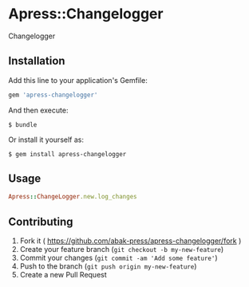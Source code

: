 # Apress::Changelogger

Changelogger

## Installation

Add this line to your application's Gemfile:

```ruby
gem 'apress-changelogger'
```

And then execute:

    $ bundle

Or install it yourself as:

    $ gem install apress-changelogger

## Usage

```ruby
Apress::ChangeLogger.new.log_changes
```

## Contributing

1. Fork it ( https://github.com/abak-press/apress-changelogger/fork )
2. Create your feature branch (`git checkout -b my-new-feature`)
3. Commit your changes (`git commit -am 'Add some feature'`)
4. Push to the branch (`git push origin my-new-feature`)
5. Create a new Pull Request
